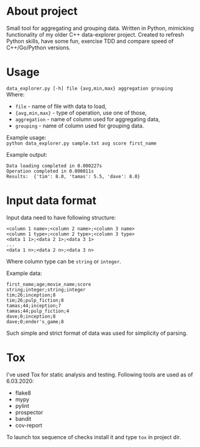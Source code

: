 # About project
Small tool for aggregating and grouping data. Written in Python, mimicking functionality of my older C++ data-explorer project. Created to refresh Python skills, have some fun, exercise TDD and compare speed of C++/Go/Python versions.

# Usage 
`data_explorer.py [-h] file {avg,min,max} aggregation grouping`  
Where:  
+ `file` - name of file with data to load,  
+ `{avg,min,max}` - type of operation, use one of those,  
+ `aggregation` - name of column used for aggregating data,  
+ `grouping` - name of column used for grouping data.

Example usage:  
`python data_explorer.py sample.txt avg score first_name`  

Example output:
```
Data loading completed in 0.000227s
Operation completed in 0.000011s
Results:  {'tim': 8.0, 'tamas': 5.5, 'dave': 8.0}
```

# Input data format
Input data need to have following structure:  
```
<column 1 name>;<column 2 name>;<column 3 name>  
<column 1 type>;<column 2 type>;<column 3 type>  
<data 1 1>;<data 2 1>;<data 3 1> 
...  
<data 1 n>;<data 2 n>;<data 3 n> 
```
Where column type can be `string` or `integer`.  

Example data:
```
first_name;age;movie_name;score
string;integer;string;integer
tim;26;inception;8
tim;26;pulp_fiction;8
tamas;44;inception;7
tamas;44;pulp_fiction;4
dave;0;inception;8
dave;0;ender's_game;8
```
Such simple and strict format of data was used for simplicity of parsing.

# Tox
I've used Tox for static analysis and testing. Following tools are used as of 6.03.2020:  
+ flake8  
+ mypy  
+ pylint  
+ prospector  
+ bandit
+ cov-report

To launch tox sequence of checks install it and type `tox` in project dir.